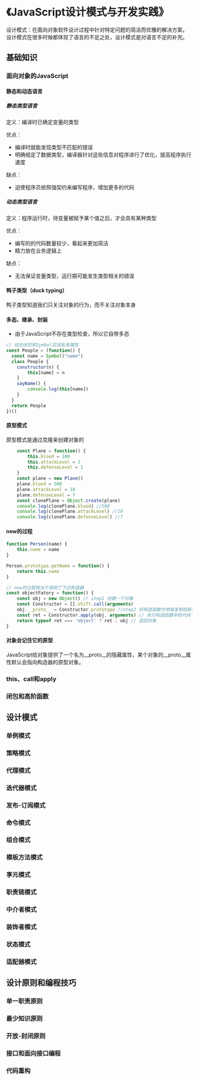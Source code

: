 # 《JavaScript设计模式与开发实践》
设计模式：在面向对象软件设计过程中针对特定问题的简洁而优雅的解决方案。
设计模式在很多时候都体现了语言的不足之处，设计模式是对语言不足的补充。
## 基础知识
### 面向对象的JavaScript
#### 静态和动态语言
##### 静态类型语言
定义：编译时已确定变量的类型

优点：
* 编译时就能发现类型不匹配的错误
* 明确规定了数据类型，编译器针对这些信息对程序进行了优化，提高程序执行速度

缺点：
* 迫使程序员依照强契约来编写程序，增加更多的代码

##### 动态类型语言
定义：程序运行时，待变量被赋予某个值之后，才会具有某种类型

优点：
* 编写的的代码数量较少，看起来更加简洁
* 精力放在业务逻辑上

缺点：
* 无法保证变量类型，运行期可能发生类型相关的错误

#### 鸭子类型（duck typing）
鸭子类型知道我们只关注对象的行为，而不关注对象本身

#### 多态、继承、封装
* 由于JavaScript不存在类型检查，所以它自带多态
```javascript
// 结合闭包和Symbol实现私有属性
const People = (function() {
  const name = Symbol("name")
  class People {
    constructor(n) { 
        this[name] = n
    }
    sayName() {
        console.log(this[name])
    }
  }
  return People
})()
```

#### 原型模式
原型模式是通过克隆来创建对象的
```javascript
    const Plane = function() {
        this.blood = 100
        this.attackLevel = 1
        this.defenseLevel = 1
    }
    const plane = new Plane()
    plane.blood = 500
    plane.attackLevel = 10
    plane.defenseLevel = 7
    const clonePlane = Object.create(plane)
    console.log(clonePlane.blood) //500
    console.log(clonePlane.attackLevel) //10
    console.log(clonePlane.defenseLevel) //7
```

#### new的过程
```javascript
function Person(name) {
    this.name = name
}

Person.prototype.getName = function() {
    return this.name
}

// new的过程相当于调用了下述构造器
const objectFatory = function() {
    const obj = new Object() // step1 创建一个对象
    const Constructor = [].shift.call(arguments)
    obj.__proto__ = Constructor.prototype //step2 将构造函数作用域复制给新对象并执行原型链连接
    const ret = Constructor.apply(obj, arguments) // 执行构造函数中的代码
    return typeof ret === 'object' ? ret : obj // 返回对象
}

```

#### 对象会记住它的原型
JavaScript给对象提供了一个名为__proto__的隐藏属性，某个对象的__proto__属性默认会指向构造器的原型对象。

### this、call和apply
### 闭包和高阶函数



## 设计模式
### 单例模式
### 策略模式
### 代理模式
### 迭代器模式
### 发布-订阅模式
### 命令模式
### 组合模式
### 模板方法模式
### 享元模式
### 职责链模式
### 中介者模式
### 装饰者模式
### 状态模式
### 适配器模式



## 设计原则和编程技巧
### 单一职责原则
### 最少知识原则
### 开放-封闭原则
### 接口和面向接口编程
### 代码重构
